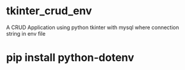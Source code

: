 # tkinter_crud_env
A CRUD Application using python tkinter with mysql where connection string in env file

# pip install python-dotenv
